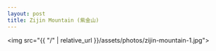```yaml
---
layout: post
title: Zijin Mountain (紫金山)
---
```


<img src="{{ "/" | relative_url }}/assets/photos/zijin-mountain-1.jpg">